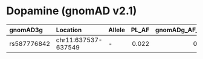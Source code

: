 Dopamine (gnomAD v2.1)
================

| gnomAD3g    | Location            | Allele | PL\_AF | gnomADg\_AF\_NFE | SYMBOL | IMPACT | ClinVar\_CLNSIG | nfe\_diff |
|:------------|:--------------------|:-------|-------:|-----------------:|:-------|:-------|:----------------|----------:|
| rs587776842 | chr11:637537-637549 | \-     |  0.022 |            0.017 | DRD4   | HIGH   | Pathogenic      |    0.0049 |
